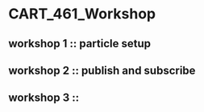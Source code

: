 # CART_461_Workshop

## workshop 1 :: particle setup

## workshop 2 :: publish and subscribe

## workshop 3 :: 
